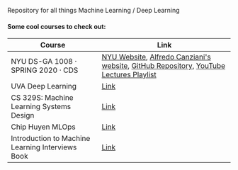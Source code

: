 Repository for all things Machine Learning / Deep Learning

#### Some cool courses to check out:

Course|Link
------|------
NYU DS-GA 1008 · SPRING 2020 · CDS | [NYU Website](https://cds.nyu.edu/deep-learning/), [Alfredo Canziani's website](https://atcold.github.io/pytorch-Deep-Learning/), [GitHub Repository](https://github.com/Atcold/pytorch-Deep-Learning), [YouTube Lectures Playlist](https://www.youtube.com/watch?v=0bMe_vCZo30&list=PLLHTzKZzVU9eaEyErdV26ikyolxOsz6mq&index=1)
UVA Deep Learning | [Link](https://uvadlc.github.io/)
CS 329S: Machine Learning Systems Design | [Link](https://stanford-cs329s.github.io/syllabus.html)
Chip Huyen MLOps | [Link](https://huyenchip.com/mlops/)
Introduction to Machine Learning Interviews Book | [Link](https://huyenchip.com/ml-interviews-book/)
